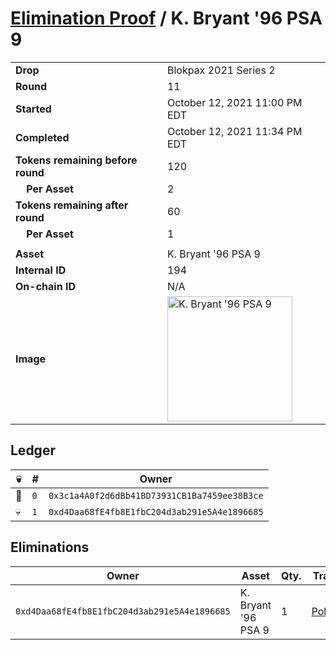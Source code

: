 # [Elimination Proof](./readme.md) / K. Bryant &#039;96 PSA 9

|||
|---|---|
| **Drop** | Blokpax 2021 Series 2 |
| **Round** | 11 |
| **Started** | October 12, 2021 11:00 PM EDT |
| **Completed** | October 12, 2021 11:34 PM EDT |
| **Tokens remaining before round** | 120 |
| **&nbsp;&nbsp;&nbsp;&nbsp;Per Asset** | 2 |
| **Tokens remaining after round** | 60 |
| **&nbsp;&nbsp;&nbsp;&nbsp;Per Asset** | 1 |
| | |
| **Asset** | K. Bryant &#039;96 PSA 9 |
| **Internal ID** | 194 |
| **On-chain ID** | N/A |
| **Image** | <img src="https://tcdn.blokpax.com/9484ebfa-632c-4a1e-8a18-664f2d58e2d9/e09e3bd23b2055314cb7654e59dc6671d60c0107b5f61a8cbbd2f229b1dbae83.jpg" height="200" alt="K. Bryant &#039;96 PSA 9" /> |

## Ledger

| 💀 | # | Owner |
| --- | --- | --- |
| 👑 | `0` | `0x3c1a4A0f2d6dBb41BD73931CB1Ba7459ee38B3ce` |
| 💀 | `1` | `0xd4Daa68fE4fb8E1fbC204d3ab291e5A4e1896685` |


## Eliminations

| Owner | Asset | Qty. | Transaction |
| --- | --- | --- | --- |
| `0xd4Daa68fE4fb8E1fbC204d3ab291e5A4e1896685` | K. Bryant '96 PSA 9 | 1 | [Polygonscan](https://polygonscan.com/tx/0xe8e9259520a08c3db86f95612a3a22db6a276189eef2450a4dafd5d15332b321) |

